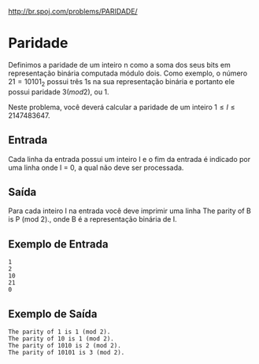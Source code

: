 http://br.spoj.com/problems/PARIDADE/

# Paridade

Definimos a paridade de um inteiro n como a soma dos seus
bits em representação binária computada módulo dois. Como
exemplo, o número $21 = 10101_2$ possui três 1s na sua representação
binária e portanto ele possui paridade $3 (mod 2)$, ou 1.

Neste problema, você deverá calcular a paridade de um inteiro
$1 \leq I \leq 2147483647$.

## Entrada

Cada linha da entrada possui um inteiro I e o fim da entrada é
indicado por uma linha onde I = 0, a qual não deve ser processada.

## Saída

Para cada inteiro I na entrada você deve imprimir uma linha The
parity of B is P (mod 2)., onde B é a representação binária de I.

## Exemplo de Entrada

```
1
2
10
21
0
```

## Exemplo de Saída

```
The parity of 1 is 1 (mod 2).
The parity of 10 is 1 (mod 2).
The parity of 1010 is 2 (mod 2).
The parity of 10101 is 3 (mod 2).
```
